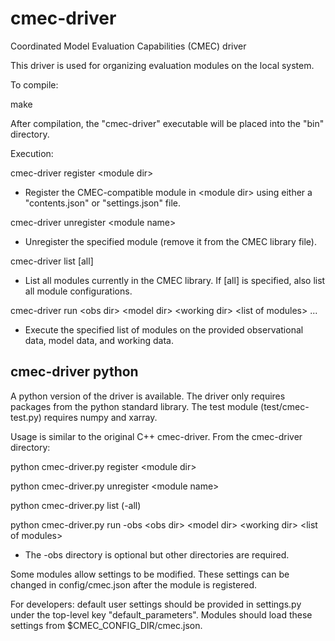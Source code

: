 # cmec-driver
Coordinated Model Evaluation Capabilities (CMEC) driver

This driver is used for organizing evaluation modules on the local system.

To compile:

make

After compilation, the "cmec-driver" executable will be placed into the "bin" directory.

Execution:

cmec-driver register \<module dir\>
- Register the CMEC-compatible module in \<module dir\> using either a "contents.json" or "settings.json" file.

cmec-driver unregister \<module name\>
- Unregister the specified module (remove it from the CMEC library file).

cmec-driver list [all]
- List all modules currently in the CMEC library.  If [all] is specified, also list all module configurations.

cmec-driver run \<obs dir\> \<model dir\> \<working dir\> \<list of modules\> ...
- Execute the specified list of modules on the provided observational data, model data, and working data.

## cmec-driver python
A python version of the driver is available. The driver only requires packages from the python standard library. The test module (test/cmec-test.py) requires numpy and xarray.

Usage is similar to the original C++ cmec-driver. From the cmec-driver directory:

python cmec-driver.py register \<module dir\>

python cmec-driver.py unregister \<module name\>

python cmec-driver.py list (-all)

python cmec-driver.py run -obs \<obs dir\> \<model dir\> \<working dir\> \<list of modules\>
- The -obs directory is optional but other directories are required.

Some modules allow settings to be modified. These settings can be changed in config/cmec.json after the module is registered.

For developers: default user settings should be provided in settings.py under the top-level key "default_parameters". Modules should load these settings from $CMEC_CONFIG_DIR/cmec.json.